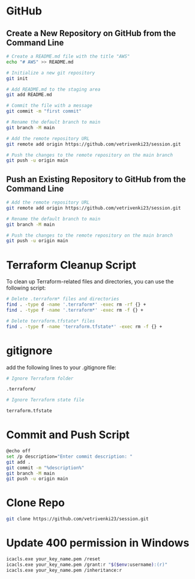 # GitHub

## Create a New Repository on GitHub from the Command Line

```bash
# Create a README.md file with the title "AWS"
echo "# AWS" >> README.md

# Initialize a new git repository
git init

# Add README.md to the staging area
git add README.md

# Commit the file with a message
git commit -m "first commit"

# Rename the default branch to main
git branch -M main

# Add the remote repository URL
git remote add origin https://github.com/vetrivenki23/session.git

# Push the changes to the remote repository on the main branch
git push -u origin main
```

## Push an Existing Repository to GitHub from the Command Line

```bash
# Add the remote repository URL
git remote add origin https://github.com/vetrivenki23/session.git

# Rename the default branch to main
git branch -M main

# Push the changes to the remote repository on the main branch
git push -u origin main
```

# Terraform Cleanup Script

To clean up Terraform-related files and directories, you can use the following script:

```bash
# Delete .terraform* files and directories
find . -type d -name '.terraform*' -exec rm -rf {} +
find . -type f -name '.terraform*' -exec rm -f {} +

# Delete terraform.tfstate* files
find . -type f -name 'terraform.tfstate*' -exec rm -f {} +
```

# gitignore

add the following lines to your .gitignore file:

```bash
# Ignore Terraform folder

.terraform/

# Ignore Terraform state file

terraform.tfstate
```

# Commit and Push Script

```bash
@echo off
set /p description="Enter commit description: "
git add .
git commit -m "%description%"
git branch -M main
git push -u origin main
```

# Clone Repo

```bash
git clone https://github.com/vetrivenki23/session.git
```

# Update 400 permission in Windows

```bash
icacls.exe your_key_name.pem /reset
icacls.exe your_key_name.pem /grant:r "$($env:username):(r)"
icacls.exe your_key_name.pem /inheritance:r
```
